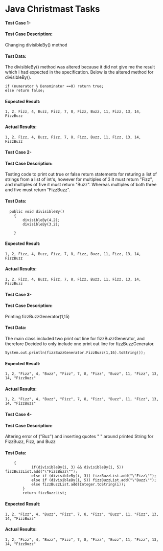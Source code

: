# Java Christmast Tasks 

#### Test Case 1-
#### Test Case Description:
Changing divisibleBy() method
#### Test Data:
The divisibleBy() method was altered because it did not give me the result which I had expected in the specification. Below is the altered method for divisibleBy().
```
if (numerator % Denominator ==0) return true; 
else return false;  
```  
#### Expected Result:
```
1, 2, Fizz, 4, Buzz, Fizz, 7, 8, Fizz, Buzz, 11, Fizz, 13, 14, FizzBuzz
```
#### Actual Results:
```
1, 2, Fizz, 4, Buzz, Fizz, 7, 8, Fizz, Buzz, 11, Fizz, 13, 14, FizzBuzz
```
#### Test Case 2-
#### Test Case Description:
Testing code to print out true or false return statements for returing a list of strings from a list of int's, however for multiples of 3 it must return "Fizz", and multiples of five it must return "Buzz". Whereas multiples of both three and five must return “FizzBuzz".
#### Test Data:
```
  public void divisibleBy()
    {
        divisibleBy(4,2);
        divisibleBy(3,2);

    }  
```  
#### Expected Result:
```
1, 2, Fizz, 4, Buzz, Fizz, 7, 8, Fizz, Buzz, 11, Fizz, 13, 14, FizzBuzz
```
#### Actual Results:
```
1, 2, Fizz, 4, Buzz, Fizz, 7, 8, Fizz, Buzz, 11, Fizz, 13, 14, FizzBuzz
```
#### Test Case 3-
#### Test Case Description:
Printing fizzBuzzGenerator(1,15) 
#### Test Data:
The main class included two print out line for fizzBuzzGenerator, and therefore Decided to only include one print out line for fizzBuzzGenerator.
```
System.out.println(fizzBuzzGenerator.FizzBuzz(1,16).toString());
```  
#### Expected Result:
```
1, 2, "Fizz", 4, "Buzz", "Fizz", 7, 8, "Fizz", "Buzz", 11, "Fizz", 13, 14, "FizzBuzz"
```
#### Actual Results:
```
1, 2, "Fizz", 4, "Buzz", "Fizz", 7, 8, "Fizz", "Buzz", 11, "Fizz", 13, 14, "FizzBuzz"
```
#### Test Case 4-
#### Test Case Description:
Altering error of ("Buz") and inserting quotes " " around printed String for FizzBuzz, Fizz, and Buzz
#### Test Data:
```
	{
			if(divisibleBy(i, 3) && divisibleBy(i, 5)) fizzBuzzList.add("\"FizzBuzz\"");
			else if (divisibleBy(i, 3)) fizzBuzzList.add("\"Fizz\"");
			else if (divisibleBy(i, 5)) fizzBuzzList.add("\"Buzz\"");
			else fizzBuzzList.add(Integer.toString(i));
		}
		return fizzBuzzList;
```
#### Expected Result:
```
1, 2, "Fizz", 4, "Buzz", "Fizz", 7, 8, "Fizz", "Buzz", 11, "Fizz", 13, 14, "FizzBuzz"
```
#### Actual Results:
```
1, 2, "Fizz", 4, "Buzz", "Fizz", 7, 8, "Fizz", "Buzz", 11, "Fizz", 13, 14, "FizzBuzz"
```
